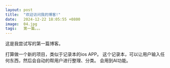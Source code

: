 ```yaml
---
layout: post
title:  "欢迎访问我的博客!"
date:   2024-12-22 18:05:55 +0800
image:  04.jpg
tags:   第一篇。。。
---
```

这是我尝试写的第一篇博客。

打算做一个新的项目，类似于记录本的ios APP。
这个记录本，可以让用户输入任何东西，然后会自动的帮用户进行整理、分类。
会用到AI功能。
